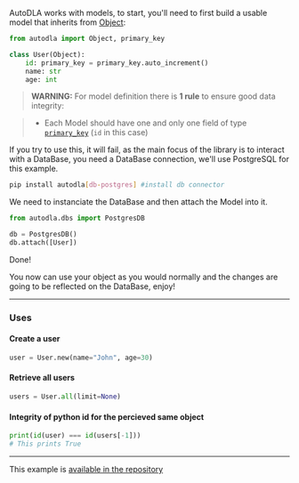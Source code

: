 AutoDLA works with models, to start, you'll need to first build a usable model that inherits from [Object](reference/object.md):
```python
from autodla import Object, primary_key

class User(Object):
    id: primary_key = primary_key.auto_increment()
    name: str
    age: int
```
> **WARNING:** For model definition there is **1 rule** to ensure good data integrity:

> - Each Model should have one and only one field of type [`primary_key`](reference/primary_key.md) (`id` in this case)

If you try to use this, it will fail, as the main focus of the library is to interact with a DataBase, you need a DataBase connection, we'll use PostgreSQL for this example.

```bash
pip install autodla[db-postgres] #install db connector
```

We need to instanciate the DataBase and then attach the Model into it.

```python
from autodla.dbs import PostgresDB

db = PostgresDB()
db.attach([User])
```

Done!

You now can use your object as you would normally and the changes are going to be reflected on the DataBase, enjoy!

---

### Uses

#### Create a user
```python
user = User.new(name="John", age=30)
```

#### Retrieve all users
```python
users = User.all(limit=None)
```

#### Integrity of python id for the percieved same object
```python
print(id(user) === id(users[-1]))
# This prints True
```

---

This example is [available in the repository](https://github.com/GuzhiRegem/autoDLA/blob/main/examples/simple_usage.py)